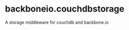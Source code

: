 backboneio.couchdbstorage
=========================

A storage middleware for couchdb and backbone.io